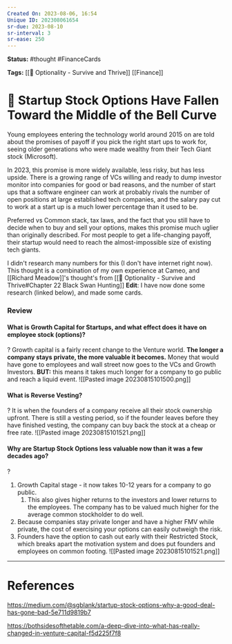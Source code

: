 ```yaml
---
Created On: 2023-08-06, 16:54
Unique ID: 202308061654
sr-due: 2023-08-10
sr-interval: 3
sr-ease: 250
---
```

**Status:** #thought #FinanceCards 

**Tags:** [[📗 Optionality - Survive and Thrive]] [[Finance]]

# 💸 Startup Stock Options Have Fallen Toward the Middle of the Bell Curve

Young employees entering the technology world around 2015 on are told about the promises of payoff if you pick the right start ups to work for, seeing older generations who were made wealthy from their Tech Giant stock (Microsoft).  

In 2023, this promise is more widely available, less risky, but has less upside. There is a growing range of VCs willing and ready to dump investor monitor into companies for good or bad reasons, and the number of start ups that a software engineer can work at probably rivals the number of open positions at large established tech companies, and the salary pay cut to work at a start up is a much lower percentage than it used to be. 


Preferred vs Common stack, tax laws, and the fact that you still have to decide when to buy and sell your options, makes this promise much uglier than originally described. For most people to get a life-changing payoff, their startup would need to reach the almost-impossible size of existing tech giants. 

I didn't research many numbers for this (I don't have internet right now). This thought is a combination of my own experience at Cameo, and [[Richard Meadow]]'s thought's from [[📗 Optionality - Survive and Thrive#Chapter 22 Black Swan Hunting]]
**Edit**: I have now done some research (linked below), and made some cards.


### Review

#### What is Growth Capital for Startups, and what effect does it have on employee stock (options)?
?
Growth capital is a fairly recent change to the Venture world. **The longer a company stays private, the more valuable it becomes.** Money that would have gone to employees and wall street now goes to the VCs and Growth Investors.
**BUT:** this means it takes much longer for a company to go public and reach a liquid event.
![[Pasted image 20230815101500.png]]
<!--SR:!2023-09-28,29,250-->

#### What is Reverse Vesting?
?
It is when the founders of a company receive all their stock ownership upfront. There is still a vesting period, so if the founder leaves before they have finished vesting, the company can buy back the stock at a cheap or free rate. 
![[Pasted image 20230815101521.png]]
<!--SR:!2023-08-31,10,230-->

#### Why are Startup Stock Options less valuable now than it was a few decades ago? 
?
1. Growth Capital stage - it now takes 10-12 years for a company to go public.
	1. This also gives higher returns to the investors and lower returns to the employees. The company has to be valued much higher for the average common stockholder to do well. 
2. Because companies stay private longer and have a higher FMV while private, the cost of exercising your options can easily outweigh the risk.
3. Founders have the option to cash out early with their Restricted Stock, which breaks apart the motivation system and does put founders and employees on common footing. 
![[Pasted image 20230815101521.png]]
<!--SR:!2023-09-05,9,190-->


---
# References
https://medium.com/@sgblank/startup-stock-options-why-a-good-deal-has-gone-bad-5e711d9819b7

https://bothsidesofthetable.com/a-deep-dive-into-what-has-really-changed-in-venture-capital-f5d225f7f8